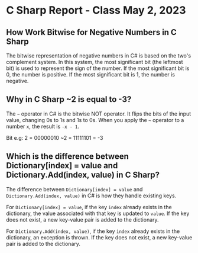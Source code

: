 # C Sharp Report - Class May 2, 2023

## How Work Bitwise for Negative Numbers in C Sharp

The bitwise representation of negative numbers in C# is based on the two's
complement system. In this system, the most significant bit (the leftmost bit)
is used to represent the sign of the number. If the most significant bit is 0,
the number is positive. If the most significant bit is 1, the number is
negative.

## Why in C Sharp ~2 is equal to -3?

The `~` operator in C# is the bitwise NOT operator. It flips the bits of the
input value, changing 0s to 1s and 1s to 0s. When you apply the `~` operator to
a number `x`, the result is `-x - 1`.

Bit e.g: 2 = 00000010 ~2 = 11111101 = -3

## Which is the difference between Dictionary[index] = value and Dictionary.Add(index, value) in C Sharp?

The difference between `Dictionary[index] = value` and
`Dictionary.Add(index, value)` in C# is how they handle existing keys.

For `Dictionary[index] = value`, if the key `index` already exists in the
dictionary, the value associated with that key is updated to `value`. If the key
does not exist, a new key-value pair is added to the dictionary.

For `Dictionary.Add(index, value)`, if the key `index` already exists in the
dictionary, an exception is thrown. If the key does not exist, a new key-value
pair is added to the dictionary.
